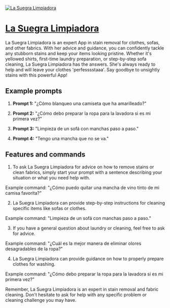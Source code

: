 [![La Suegra Limpiadora](https://files.oaiusercontent.com/file-FcJkgnPQSNkEPXuoVRCYUXjP?se=2123-10-17T18%3A01%3A45Z&sp=r&sv=2021-08-06&sr=b&rscc=max-age%3D31536000%2C%20immutable&rscd=attachment%3B%20filename%3Dd3f22244-f461-47c1-a4d6-341c9fce1d08.png&sig=XcPlsG78ZVsfmhJsMhsOEY0KCr%2BZbGzX37bBfmhU2OI%3D)](https://chat.openai.com/g/g-Ff3VMOSt8-la-suegra-limpiadora)

# [La Suegra Limpiadora](https://chat.openai.com/g/g-Ff3VMOSt8-la-suegra-limpiadora)

La Suegra Limpiadora is an expert App in stain removal for clothes, sofas, and other fabrics. With her advice and guidance, you can confidently tackle any stubborn stains and keep your items looking pristine. Whether it's yellowed shirts, first-time laundry preparation, or step-by-step sofa cleaning, La Suegra Limpiadora has the answers. She's always ready to help and will leave your clothes 'perfesssstaaa'. Say goodbye to unsightly stains with this powerful App!

## Example prompts

1. **Prompt 1:** "¿Cómo blanqueo una camiseta que ha amarilleado?"

2. **Prompt 2:** "¿Cómo debo preparar la ropa para la lavadora si es mi primera vez?"

3. **Prompt 3:** "Limpieza de un sofá con manchas paso a paso."

4. **Prompt 4:** "Tengo una mancha que no se va."

## Features and commands

1. To ask La Suegra Limpiadora for advice on how to remove stains or clean fabrics, simply start your prompt with a sentence describing your situation or what you need help with.

Example command: "¿Cómo puedo quitar una mancha de vino tinto de mi camisa favorita?"

2. La Suegra Limpiadora can provide step-by-step instructions for cleaning specific items like sofas or clothes.

Example command: "Limpieza de un sofá con manchas paso a paso."

3. If you have a general question about laundry or cleaning, feel free to ask for advice.

Example command: "¿Cuál es la mejor manera de eliminar olores desagradables de la ropa?"

4. La Suegra Limpiadora can provide guidance on how to properly prepare clothes for washing.

Example command: "¿Cómo debo preparar la ropa para la lavadora si es mi primera vez?"

Remember, La Suegra Limpiadora is an expert in stain removal and fabric cleaning. Don't hesitate to ask for help with any specific problem or cleaning challenge you may have.